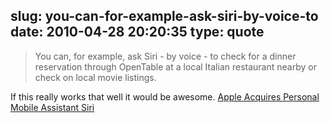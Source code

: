 slug: you-can-for-example-ask-siri-by-voice-to
date: 2010-04-28 20:20:35
type: quote
---

> You can, for example, ask Siri - by voice - to check for a dinner reservation through OpenTable at a local Italian restaurant nearby or check on local movie listings.

If this really works that well it would be awesome. [Apple Acquires Personal Mobile Assistant Siri ](http://www.readwriteweb.com/archives/apple_has_acqurired_personal_mobile_assistant_siri.php?utm_source=feedburner&utm_medium=feed&utm_campaign=Feed%3A+readwriteweb+%28ReadWriteWeb%29)
